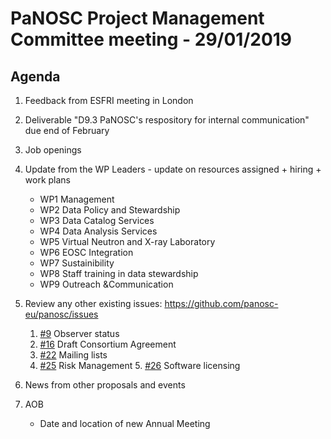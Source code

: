 PaNOSC Project Management Committee meeting - 29/01/2019
========================================================

Agenda
------

1. Feedback from ESFRI meeting in London

2. Deliverable "D9.3 PaNOSC's respository for internal communication" due end of February

3. Job openings

4. Update from the WP Leaders - update on resources assigned + hiring + work plans
	*    WP1 Management
	*    WP2 Data Policy and Stewardship
	*    WP3 Data Catalog Services
	*    WP4 Data Analysis Services
	*    WP5 Virtual Neutron and X-ray Laboratory
	*    WP6 EOSC Integration
	*    WP7 Sustainibility
	*    WP8 Staff training in data stewardship
	*    WP9 Outreach &Communication

5. Review any other existing issues: https://github.com/panosc-eu/panosc/issues
	1. [#9](https://github.com/panosc-eu/panosc/issues/9) Observer status
	2. [#16](https://github.com/panosc-eu/panosc/issues/16) Draft Consortium Agreement
	3. [#22](https://github.com/panosc-eu/panosc/issues/22) Mailing lists
	4. [#25](https://github.com/panosc-eu/panosc/issues/25) Risk Management
        5. [#26](https://github.com/panosc-eu/panosc/issues/26) Software licensing

6. News from other proposals and events

7. AOB
	*   Date and location of new Annual Meeting
